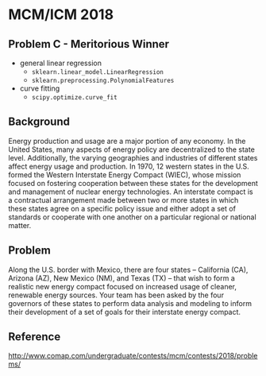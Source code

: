 # MCM/ICM 2018

## Problem C - Meritorious Winner

- general linear regression
  - `sklearn.linear_model.LinearRegression`
  - `sklearn.preprocessing.PolynomialFeatures`
- curve fitting
  - `scipy.optimize.curve_fit`

## Background

Energy production and usage are a major portion of any economy. In the United States, many aspects of energy policy are decentralized to the state level. Additionally, the varying geographies and industries of different states affect energy usage and production. In 1970, 12 western states in the U.S. formed the Western Interstate Energy Compact (WIEC), whose mission focused on fostering cooperation between these states for the development and management of nuclear energy technologies. An interstate compact is a contractual arrangement made between two or more states in which these states agree on a specific policy issue and either adopt a set of standards or cooperate with one another on a particular regional or national matter. 

## Problem

Along the U.S. border with Mexico, there are four states – California (CA), Arizona (AZ), New Mexico (NM), and Texas (TX) – that wish to form a realistic new energy compact focused on increased usage of cleaner, renewable energy sources. Your team has been asked by the four governors of these states to perform data analysis and modeling to inform their development of a set of goals for their interstate energy compact. 

## Reference

<http://www.comap.com/undergraduate/contests/mcm/contests/2018/problems/>
